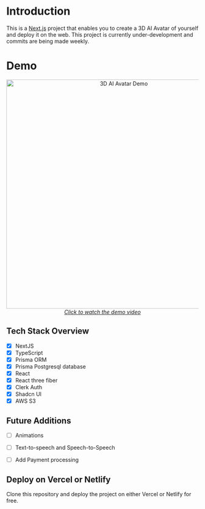 # Introduction

This is a [Next.js](https://nextjs.org) project that enables you to create a 3D AI Avatar of yourself and deploy it on the web. This project is currently under-development and commits are being made weekly.

# Demo 
<p align="center">
  <a href="https://drive.google.com/file/d/1h2Bc9CuK-ZbC1-qR8WDb9ma9BrgvIbPb/view?usp=drive_link">
    <img src="ai-avatar-demo-ss.png" width="600" alt="3D AI Avatar Demo">
    <br>
    <em>Click to watch the demo video</em>
  </a>
</p>

## Tech Stack Overview

- [x] NextJS
- [x] TypeScript
- [x] Prisma ORM
- [x] Prisma Postgresql database
- [x] React
- [x] React three fiber
- [x] Clerk Auth
- [x] Shadcn UI
- [x] AWS S3

## Future Additions

- [ ] Animations
- [ ] Text-to-speech and Speech-to-Speech
- [ ] Add Payment processing
      

## Deploy on Vercel or Netlify

Clone this repository and deploy the project on either Vercel or Netlify for free.
